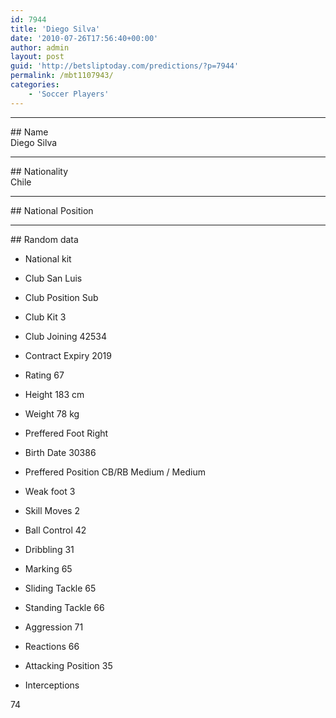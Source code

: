 ```yaml
---
id: 7944
title: 'Diego Silva'
date: '2010-07-26T17:56:40+00:00'
author: admin
layout: post
guid: 'http://betsliptoday.com/predictions/?p=7944'
permalink: /mbt1107943/
categories:
    - 'Soccer Players'
---
```


- - - - - -

\## Name  
 Diego Silva

- - - - - -

\## Nationality  
 Chile

- - - - - -

\## National Position

- - - - - -

\## Random data

- National kit
- Club
 San Luis

- Club Position
 Sub

- Club Kit
 3

- Club Joining
 42534

- Contract Expiry
 2019

- Rating
 67

- Height
 183 cm

- Weight
 78 kg

- Preffered Foot
 Right

- Birth Date
 30386

- Preffered Position
 CB/RB Medium / Medium

- Weak foot
 3

- Skill Moves
 2

- Ball Control
 42

- Dribbling
 31

- Marking
 65

- Sliding Tackle
 65

- Standing Tackle
 66

- Aggression
 71

- Reactions
 66

- Attacking Position
 35

- Interceptions

 74